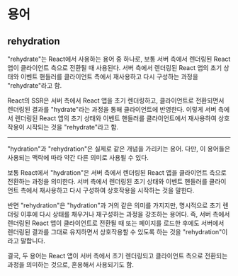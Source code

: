 # 용어

## rehydration

"rehydrate"는 React에서 사용하는 용어 중 하나로, 보통 서버 측에서 렌더링된 React 앱이 클라이언트 측으로 전환될 때 사용된다. 서버 측에서 렌더링된 React 앱의 초기 상태와 이벤트 핸들러를 클라이언트 측에서 재사용하고 다시 구성하는 과정을 "rehydrate"라고 함.

React의 SSR은 서버 측에서 React 앱을 초기 렌더링하고, 클라이언트로 전환되면서 렌더링된 결과를 "hydrate"라는 과정을 통해 클라이언트에 반영한다. 이렇게 서버 측에서 렌더링된 React 앱의 초기 상태와 이벤트 핸들러를 클라이언트에서 재사용하여 상호작용이 시작되는 것을 "rehydrate"라고 함.

---

"hydration"과 "rehydration"은 실제로 같은 개념을 가리키는 용어. 다만, 이 용어들은 사용되는 맥락에 따라 약간 다른 의미로 사용될 수 있다.

보통 React에서 "hydration"은 서버 측에서 렌더링된 React 앱을 클라이언트 측으로 전환하는 과정을 의미한다. 서버 측에서 렌더링된 초기 상태와 이벤트 핸들러를 클라이언트 측에서 재사용하고 다시 구성하여 상호작용을 시작하는 것을 말한다.

반면 "rehydration"은 "hydration"과 거의 같은 의미를 가지지만, 명시적으로 초기 렌더링 이후에 다시 상태를 채우거나 재구성하는 과정을 강조하는 용어다. 즉, 서버 측에서 렌더링된 React 앱이 클라이언트로 전환될 때 또는 페이지를 로드한 후에도 서버에서 렌더링된 결과를 그대로 유지하면서 상호작용할 수 있도록 하는 것을 "rehydration"이라고 말합니다.

결국, 두 용어는 React 앱이 서버 측에서 초기 렌더링되고 클라이언트 측으로 전환되는 과정을 의미하는 것으로, 혼용해서 사용되기도 함.